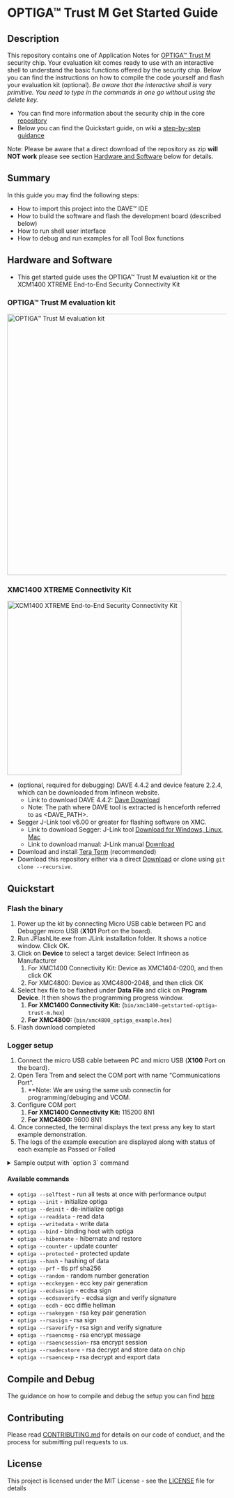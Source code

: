 # OPTIGA&trade; Trust M Get Started Guide

## Description

This repository contains one of Application Notes for [OPTIGA™ Trust M](https://github.com/Infineon/optiga-trust-m) security chip.
Your evaluation kit comes ready to use with an interactive shell to understand the basic functions offered by the security chip.
Below you can find the instructions on how to compile the code yourself and flash your evaluation kit (optional). 
*Be aware that the interactive shall is very primitive. You need to type in the commands in one go without using the delete key.*

* You can find more information about the security chip in the core [repository](https://github.com/Infineon/optiga-trust-m)
* Below you can find the Quickstart guide, on wiki a [step-by-step guidance](https://github.com/Infineon/getstarted-optiga-trust-m/wiki)

Note: Please be aware that a direct download of the repository as zip **will NOT work** please see section [Hardware and Software](#hardware-and-software) below for details.

## Summary
In this guide you may find the following steps:
* How to import this project into the DAVE™ IDE
* How to build the software and flash the development board (described below)
* How to run shell user interface
* How to debug and run examples for all Tool Box functions

## Hardware and Software

* This get started guide uses the OPTIGA™ Trust M evaluation kit or the XCM1400 XTREME End-to-End Security Connectivity Kit

### OPTIGA™ Trust M evaluation kit
<img src="https://github.com/Infineon/Assets/raw/master/Pictures/OPTIGA_Trust_M_Eval_Kit%2002.jpg" title="OPTIGA™ Trust M evaluation kit" width="600"> 

### XMC1400 XTREME Connectivity Kit
<img src="https://github.com/Infineon/Assets/raw/master/Pictures/xtreme-connectivity-kit.png" title="XCM1400 XTREME End-to-End Security Connectivity Kit" width="400">

* (optional, required for debugging) DAVE 4.4.2 and device feature 2.2.4, which can be downloaded from Infineon website. 
    * Link to download DAVE 4.4.2: [Dave Download](https://infineoncommunity.com/dave-download_ID645)
    * Note: The path where DAVE tool is extracted is henceforth referred to as <DAVE_PATH>.
*	Segger J-Link tool v6.00 or greater for flashing software on XMC. 
    * Link to download Segger: J-Link tool [Download for Windows, Linux, Mac](https://www.segger.com/downloads/jlink/#J-LinkSoftwareAndDocumentationPack)
    * Link to download manual: J-Link manual [Download](https://www.segger.com/downloads/jlink/)
* Download and install [Tera Term](https://osdn.net/projects/ttssh2/releases/) (recommended)
* Download this repository either via a direct [Download](https://github.com/Infineon/getstarted-optiga-trust-m/releases) or clone using `git clone --recursive`.
## Quickstart 
### Flash the binary

1. Power up the kit by connecting Micro USB cable between PC and Debugger micro USB (**X101** Port on the board).
1. Run JFlashLite.exe from JLink installation folder. It shows a notice window. Click OK.
1. Click on **Device** to select a target device: Select Infineon as Manufacturer
    1. For XMC1400 Connectivity Kit: Device as XMC1404-0200, and then click OK
    1. For XMC4800: Device as XMC4800-2048, and then click OK
1. Select hex file to be flashed under **Data File** and click on **Program Device**. It then shows the programming progress window.
    1. **For XMC1400 Connectivity Kit:** (`bin/xmc1400-getstarted-optiga-trust-m.hex`) 
    1. **For XMC4800:** (`bin/xmc4800_optiga_example.hex`)
1. Flash download completed

### Logger setup

1. Connect the micro USB cable between PC and micro USB (**X100** Port on the board).
1. Open Tera Trem and select the COM port with name “Communications Port”. 
    1. **Note: We are using the same usb connectin for programming/debuging and VCOM.
1. Configure COM port 
    1. **For XMC1400 Connectivity Kit:** 115200 8N1
    1. **For XMC4800:** 9600 8N1
1. Once connected, the terminal displays the text press any key to start example demonstration.
1. The logs of the example execution are displayed along with status of each example as Passed or Failed
<details> <summary> Sample output with `option 3` command  </summary> 
  <img src="https://github.com/Infineon/Assets/raw/master/Pictures/xmc_1400_optiga_trust_m_tera_term.png">
</details>

#### Available commands

* `optiga --selftest`     - run all tests at once with performance output
* `optiga --init`         - initialize optiga
* `optiga --deinit`       - de-initialize optiga
* `optiga --readdata`     - read data
* `optiga --writedata`    - write data
* `optiga --bind`         - binding host with optiga
* `optiga --hibernate`    - hibernate and restore
* `optiga --counter`      - update counter
* `optiga --protected`    - protected update
* `optiga --hash`         - hashing of data
* `optiga --prf`          - tls prf sha256
* `optiga --random`       - random number generation
* `optiga --ecckeygen`    - ecc key pair generation
* `optiga --ecdsasign`    - ecdsa sign
* `optiga --ecdsaverify`  - ecdsa sign and verify signature
* `optiga --ecdh`         - ecc diffie hellman
* `optiga --rsakeygen`    - rsa key pair generation
* `optiga --rsasign`     - rsa sign
* `optiga --rsaverify`    - rsa sign and verify signature
* `optiga --rsaencmsg`    - rsa encrypt message
* `optiga --rsaencsession`- rsa encrypt session
* `optiga --rsadecstore`  - rsa decrypt and store data on chip
* `optiga --rsaencexp`    - rsa decrypt and export data

## Compile and Debug

The guidance on how to compile and debug the setup you can find [here](https://github.com/Infineon/getstarted-optiga-trust-m/wiki)


## Contributing
Please read [CONTRIBUTING.md](CONTRIBUTING.md) for details on our code of conduct, and the process for submitting pull requests to us.

## License
This project is licensed under the MIT License - see the [LICENSE](LICENSE) file for details
